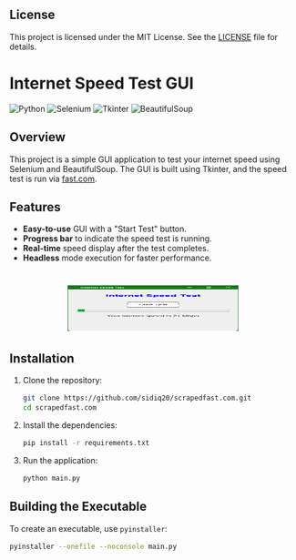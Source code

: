 ## License

This project is licensed under the MIT License. See the [LICENSE](LICENSE) file for details.

# Internet Speed Test GUI

![Python](https://img.shields.io/badge/Python-3.9%2B-blue)
![Selenium](https://img.shields.io/badge/Selenium-4.0-green)
![Tkinter](https://img.shields.io/badge/Tkinter-4.0-green)
![BeautifulSoup](https://img.shields.io/badge/BeautifulSoup-4.10-brightgreen)

## Overview

This project is a simple GUI application to test your internet speed using Selenium and BeautifulSoup. The GUI is built using Tkinter, and the speed test is run via [fast.com](https://fast.com).

## Features
- **Easy-to-use** GUI with a "Start Test" button.
- **Progress bar** to indicate the speed test is running.
- **Real-time** speed display after the test completes.
- **Headless** mode execution for faster performance.

<h1 align="center">
  <img src="img.png" width="300" height="80" alt="Sidiq Olasode aka JSX">
</h1>

## Installation

1. Clone the repository:
    ```bash
    git clone https://github.com/sidiq20/scrapedfast.com.git
    cd scrapedfast.com
    ```

2. Install the dependencies:
    ```bash
    pip install -r requirements.txt
    ```

3. Run the application:
    ```bash
    python main.py
    ```

## Building the Executable

To create an executable, use `pyinstaller`:
```bash
pyinstaller --onefile --noconsole main.py





